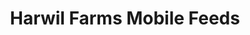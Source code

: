 ---
title: "Harwil Farms Mobile Feeds"
url: /hagersville/harwil-farms-mobile-feeds/
shop: agrarian
---